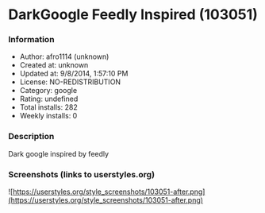 # DarkGoogle Feedly Inspired (103051)

### Information
- Author: afro1114 (unknown)
- Created at: unknown
- Updated at: 9/8/2014, 1:57:10 PM
- License: NO-REDISTRIBUTION
- Category: google
- Rating: undefined
- Total installs: 282
- Weekly installs: 0


### Description
Dark google inspired by feedly


### Screenshots (links to userstyles.org)
![https://userstyles.org/style_screenshots/103051-after.png](https://userstyles.org/style_screenshots/103051-after.png)


